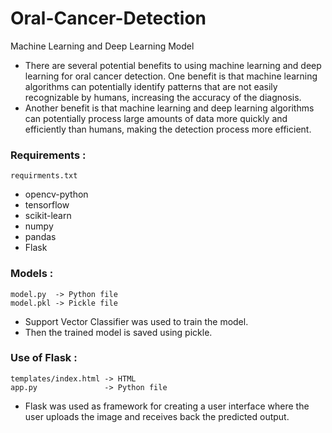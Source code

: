 # Oral-Cancer-Detection
Machine Learning and Deep Learning Model

- There are several potential benefits to using machine learning and deep learning for oral cancer detection. One benefit is that machine learning algorithms can potentially identify patterns that are not easily recognizable by humans, increasing the accuracy of the diagnosis. 
- Another benefit is that machine learning and deep learning algorithms can potentially process large amounts of data more quickly and efficiently than humans, making the detection process more efficient.

### Requirements : 
    requirments.txt
- opencv-python
- tensorflow
- scikit-learn
- numpy
- pandas
- Flask

### Models :
    model.py  -> Python file
    model.pkl -> Pickle file
- Support Vector Classifier was used to train the model.
- Then the trained model is saved using pickle.

### Use of Flask :
    templates/index.html -> HTML
    app.py               -> Python file
- Flask was used as framework for creating a user interface where the user uploads the image and receives back the predicted output.
